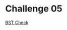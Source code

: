 Challenge 05
============

[BST Check](https://www3.nd.edu/~pbui/teaching/cse.30331.fa16/challenge05.html)
